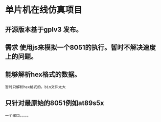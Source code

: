 # 单片机在线仿真项目

## 开源版本基于gplv3 发布。

## 需求 使用js来模拟一个8051的执行。暂时不解决速度上的问题。

## 能够解析hex格式的数据。
	暂时只解析hex格式的。bin文件太大

## 只针对最原始的8051例如at89s5x
	一个串口。。。。。
	
##
##